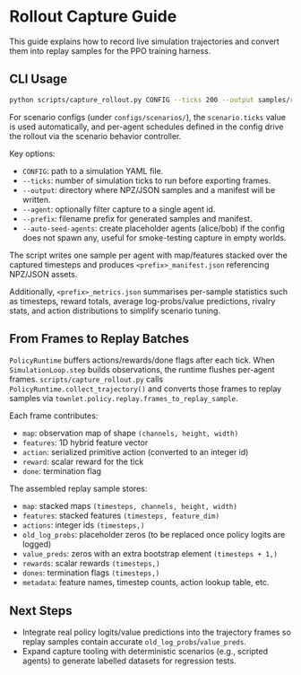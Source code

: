 # Rollout Capture Guide

This guide explains how to record live simulation trajectories and convert them into
replay samples for the PPO training harness.

## CLI Usage

```bash
python scripts/capture_rollout.py CONFIG --ticks 200 --output samples/rollout --auto-seed-agents
```

For scenario configs (under `configs/scenarios/`), the `scenario.ticks` value is
used automatically, and per-agent schedules defined in the config drive the
rollout via the scenario behavior controller.

Key options:
- `CONFIG`: path to a simulation YAML file.
- `--ticks`: number of simulation ticks to run before exporting frames.
- `--output`: directory where NPZ/JSON samples and a manifest will be written.
- `--agent`: optionally filter capture to a single agent id.
- `--prefix`: filename prefix for generated samples and manifest.
- `--auto-seed-agents`: create placeholder agents (alice/bob) if the config
  does not spawn any, useful for smoke-testing capture in empty worlds.

The script writes one sample per agent with map/features stacked over the
captured timesteps and produces `<prefix>_manifest.json` referencing NPZ/JSON
assets.

Additionally, `<prefix>_metrics.json` summarises per-sample statistics such as
timesteps, reward totals, average log-probs/value predictions, rivalry stats,
and action distributions to simplify scenario tuning.

## From Frames to Replay Batches

`PolicyRuntime` buffers actions/rewards/done flags after each tick. When
`SimulationLoop.step` builds observations, the runtime flushes per-agent frames.
`scripts/capture_rollout.py` calls `PolicyRuntime.collect_trajectory()` and
converts those frames to replay samples via
`townlet.policy.replay.frames_to_replay_sample`.

Each frame contributes:
- `map`: observation map of shape `(channels, height, width)`
- `features`: 1D hybrid feature vector
- `action`: serialized primitive action (converted to an integer id)
- `reward`: scalar reward for the tick
- `done`: termination flag

The assembled replay sample stores:
- `map`: stacked maps `(timesteps, channels, height, width)`
- `features`: stacked features `(timesteps, feature_dim)`
- `actions`: integer ids `(timesteps,)`
- `old_log_probs`: placeholder zeros (to be replaced once policy logits are
  logged)
- `value_preds`: zeros with an extra bootstrap element `(timesteps + 1,)`
- `rewards`: scalar rewards `(timesteps,)`
- `dones`: termination flags `(timesteps,)`
- `metadata`: feature names, timestep counts, action lookup table, etc.

## Next Steps

- Integrate real policy logits/value predictions into the trajectory frames so
  replay samples contain accurate `old_log_probs`/`value_preds`.
- Expand capture tooling with deterministic scenarios (e.g., scripted agents) to
  generate labelled datasets for regression tests.
